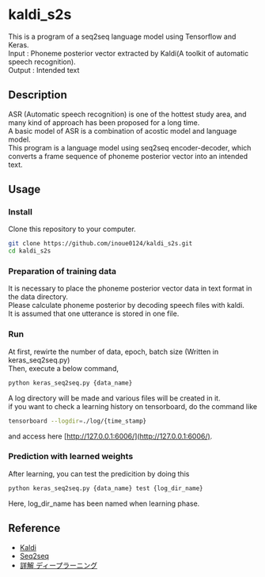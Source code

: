 # kaldi_s2s
This is a program of a seq2seq language model using Tensorflow and Keras.  
Input : Phoneme posterior vector extracted by Kaldi(A toolkit of automatic speech recognition).  
Output : Intended text  

## Description
ASR (Automatic speech recognition) is one of the hottest study area, and many kind of approach has been proposed for a long time.  
A basic model of ASR is a combination of acostic model and language model.   
This program is a language model using seq2seq encoder-decoder, which converts a frame sequence of phoneme posterior vector into an intended text.  


## Usage
### Install
Clone this repository to your computer.

```sh
git clone https://github.com/inoue0124/kaldi_s2s.git
cd kaldi_s2s
```
###  Preparation of training data
It is necessary to place the phoneme posterior vector data in text format in the data directory.  
Please calculate phoneme posterior by decoding speech files with kaldi.  
It is assumed that one utterance is stored in one file.  

### Run
At first, rewirte the number of data, epoch, batch size (Written in keras_seq2seq.py)  
Then, execute a below command,

```sh
python keras_seq2seq.py {data_name}
```

A log directory will be made and various files will be created in it.  
if you want to check a learning history on tensorboard, do the command like
```sh
tensorboard --logdir=./log/{time_stamp}
```
and access here [http://127.0.0.1:6006/](http://127.0.0.1:6006/).  

### Prediction with learned weights
After learning, you can test the predicition by doing this
```sh
python keras_seq2seq.py {data_name} test {log_dir_name}
```
Here, log_dir_name has been named when learning phase.


## Reference
* [Kaldi](https://github.com/kaldi-asr/kaldi)
* [Seq2seq](https://github.com/udacity/deep-learning/blob/master/seq2seq/sequence_to_sequence_implementation.ipynb)
* [詳解 ディープラーニング](https://github.com/yusugomori/deeplearning-tensorflow-keras/tree/r1.4)

